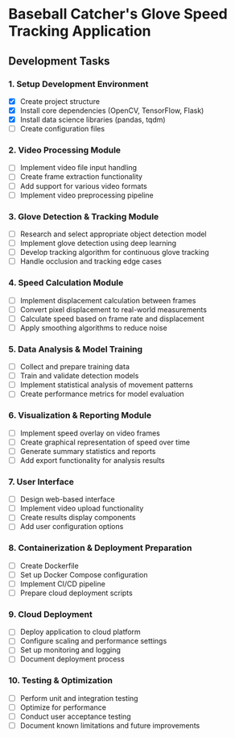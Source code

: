 # Baseball Catcher's Glove Speed Tracking Application

## Development Tasks

### 1. Setup Development Environment
- [x] Create project structure
- [x] Install core dependencies (OpenCV, TensorFlow, Flask)
- [x] Install data science libraries (pandas, tqdm)
- [ ] Create configuration files

### 2. Video Processing Module
- [ ] Implement video file input handling
- [ ] Create frame extraction functionality
- [ ] Add support for various video formats
- [ ] Implement video preprocessing pipeline

### 3. Glove Detection & Tracking Module
- [ ] Research and select appropriate object detection model
- [ ] Implement glove detection using deep learning
- [ ] Develop tracking algorithm for continuous glove tracking
- [ ] Handle occlusion and tracking edge cases

### 4. Speed Calculation Module
- [ ] Implement displacement calculation between frames
- [ ] Convert pixel displacement to real-world measurements
- [ ] Calculate speed based on frame rate and displacement
- [ ] Apply smoothing algorithms to reduce noise

### 5. Data Analysis & Model Training
- [ ] Collect and prepare training data
- [ ] Train and validate detection models
- [ ] Implement statistical analysis of movement patterns
- [ ] Create performance metrics for model evaluation

### 6. Visualization & Reporting Module
- [ ] Implement speed overlay on video frames
- [ ] Create graphical representation of speed over time
- [ ] Generate summary statistics and reports
- [ ] Add export functionality for analysis results

### 7. User Interface
- [ ] Design web-based interface
- [ ] Implement video upload functionality
- [ ] Create results display components
- [ ] Add user configuration options

### 8. Containerization & Deployment Preparation
- [ ] Create Dockerfile
- [ ] Set up Docker Compose configuration
- [ ] Implement CI/CD pipeline
- [ ] Prepare cloud deployment scripts

### 9. Cloud Deployment
- [ ] Deploy application to cloud platform
- [ ] Configure scaling and performance settings
- [ ] Set up monitoring and logging
- [ ] Document deployment process

### 10. Testing & Optimization
- [ ] Perform unit and integration testing
- [ ] Optimize for performance
- [ ] Conduct user acceptance testing
- [ ] Document known limitations and future improvements
